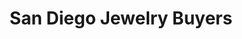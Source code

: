 ---
title: "San Diego Jewelry Buyers"
url: /chula-vista/san-diego-jewelry-buyers/
shop: pawnbroker
---